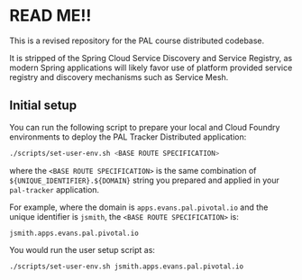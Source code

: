 # READ ME!!

This is a revised repository for the PAL course distributed codebase.

It is stripped of the Spring Cloud Service Discovery and Service Registry,
as modern Spring applications will likely favor use of platform provided
service registry and discovery mechanisms such as Service Mesh.

## Initial setup

You can run the following script to prepare your local and Cloud Foundry
environments to deploy the PAL Tracker Distributed application:

```bash
./scripts/set-user-env.sh <BASE ROUTE SPECIFICATION>
```

where the `<BASE ROUTE SPECIFICATION>` is the same combination of
`${UNIQUE_IDENTIFIER}.${DOMAIN}` string you prepared and applied in your
`pal-tracker` application.

For example, where the domain is `apps.evans.pal.pivotal.io` and the unique
identifier is `jsmith`,
the `<BASE ROUTE SPECIFICATION>` is:

`jsmith.apps.evans.pal.pivotal.io`

You would run the user setup script as:

```bash
./scripts/set-user-env.sh jsmith.apps.evans.pal.pivotal.io 
```
